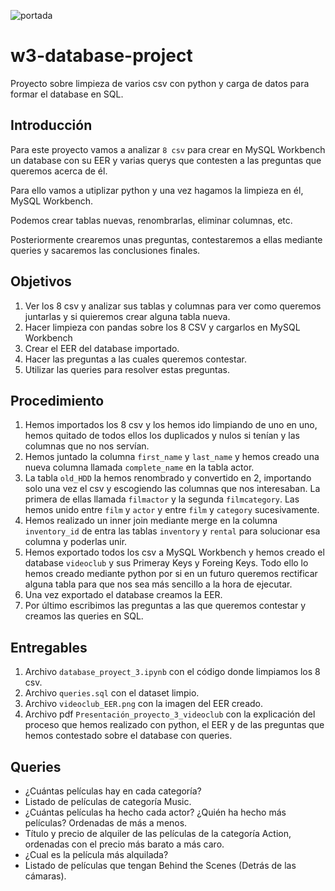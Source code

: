 ![portada](https://github.com/YasminMoreno/w3-database-project/blob/main/imagenes/portada.png)

# w3-database-project

Proyecto sobre limpieza de varios csv con python y carga de datos para formar el database en SQL.

## Introducción

Para este proyecto vamos a analizar `8 csv` para crear en MySQL Workbench un database con su EER y varias querys que contesten a las preguntas que queremos acerca de él. 

Para ello vamos a utiplizar python y una vez hagamos la limpieza en él, MySQL Workbench.

Podemos crear tablas nuevas, renombrarlas, eliminar columnas, etc. 

Posteriormente crearemos unas preguntas, contestaremos a ellas mediante queries y sacaremos las conclusiones finales.
 
 
## Objetivos

1. Ver los 8 csv y analizar sus tablas y columnas para ver como queremos juntarlas y si quieremos crear alguna tabla nueva.
2. Hacer limpieza con pandas sobre los 8 CSV y cargarlos en MySQL Workbench
3. Crear el EER del database importado.
4. Hacer las preguntas a las cuales queremos contestar.
5. Utilizar las queries para resolver estas preguntas.


## Procedimiento

1. Hemos importados los 8 csv y los hemos ido limpiando de uno en uno, hemos quitado de todos ellos los duplicados y nulos si tenían y las columnas que no nos servían.
2. Hemos juntado la columna `first_name` y `last_name` y hemos creado una nueva columna llamada `complete_name` en la tabla actor.
3. La tabla `old_HDD` la hemos renombrado y convertido en 2, importando solo una vez el csv y escogiendo las columnas que nos interesaban. La primera de ellas llamada `filmactor` y la segunda `filmcategory`. Las hemos unido entre `film` y `actor` y entre `film` y `category` sucesivamente.
4. Hemos realizado un inner join mediante merge en la columna `inventory_id` de entra las tablas `inventory` y `rental` para solucionar esa columna y poderlas unir.
6. Hemos exportado todos los csv a MySQL Workbench y hemos creado el database `videoclub` y sus Primeray Keys y Foreing Keys. Todo ello lo hemos creado mediante python por si en un futuro queremos rectificar alguna tabla para que nos sea más sencillo a la hora de ejecutar.
7. Una vez exportado el database creamos la EER.
8. Por último escribimos las preguntas a las que queremos contestar y creamos las queries en SQL.



## Entregables

1. Archivo `database_proyect_3.ipynb` con el código donde limpiamos los 8 csv. 
2. Archivo `queries.sql` con el dataset limpio.
3. Archivo `videoclub_EER.png` con la imagen del EER creado.
4. Archivo pdf `Presentación_proyecto_3_videoclub` con la explicación del proceso que hemos realizado con python, el EER y de las preguntas que hemos contestado sobre el database con queries.


## Queries

- ¿Cuántas películas hay en cada categoría? 
- Listado de películas de categoría Music.
- ¿Cuántas películas ha hecho cada actor? ¿Quién ha hecho más películas? Ordenadas de más a menos. 
- Título y precio de alquiler de las películas de la categoría Action, ordenadas con el precio más barato a más caro.
- ¿Cual es la película más alquilada?
- Listado de películas que tengan Behind the Scenes (Detrás de las cámaras).
